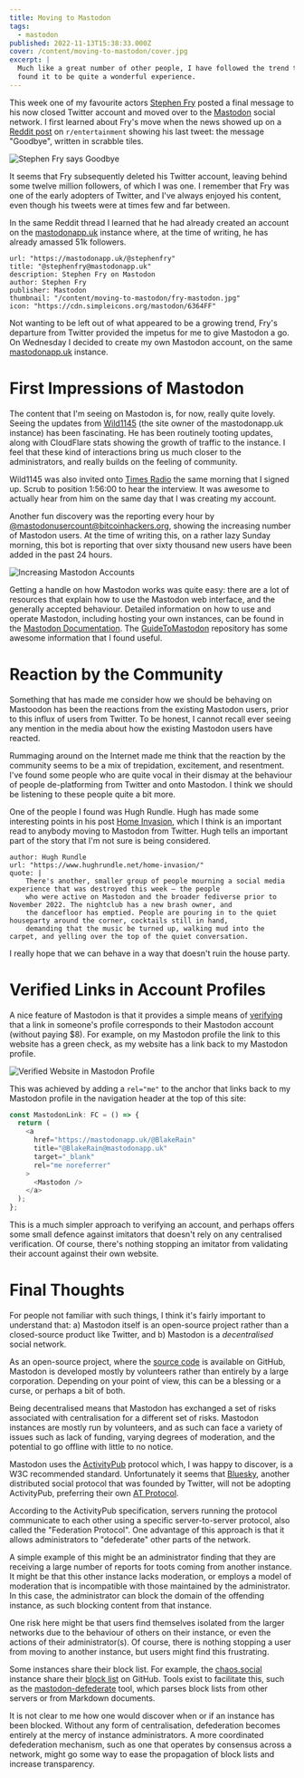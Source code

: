 ```yaml
---
title: Moving to Mastodon
tags:
  - mastodon
published: 2022-11-13T15:38:33.000Z
cover: /content/moving-to-mastodon/cover.jpg
excerpt: |
  Much like a great number of other people, I have followed the trend towards Mastodon, and have
  found it to be quite a wonderful experience.
---
```


This week one of my favourite actors [Stephen Fry] posted a final message to his now closed Twitter account and moved
over to the [Mastodon] social network. I first learned about Fry's move when the news showed up on a [Reddit post] on
`r/entertainment` showing his last tweet: the message "Goodbye", written in scrabble tiles.

![Stephen Fry says Goodbye](/content/moving-to-mastodon/fry-scrabble.jpg)

It seems that Fry subsequently deleted his Twitter account, leaving behind some twelve million followers, of which I was
one. I remember that Fry was one of the early adopters of Twitter, and I've always enjoyed his content, even though his
tweets were at times few and far between.

In the same Reddit thread I learned that he had already created an account on the [mastodonapp.uk] instance where, at
the time of writing, he has already amassed 51k followers.

```bookmark
url: "https://mastodonapp.uk/@stephenfry"
title: "@stephenfry@mastodonapp.uk"
description: Stephen Fry on Mastodon
author: Stephen Fry
publisher: Mastodon
thumbnail: "/content/moving-to-mastodon/fry-mastodon.jpg"
icon: "https://cdn.simpleicons.org/mastodon/6364FF"
```

Not wanting to be left out of what appeared to be a growing trend, Fry's departure from Twitter provided the impetus for
me to give Mastodon a go. On Wednesday I decided to create my own Mastodon account, on the same [mastodonapp.uk]
instance.

# First Impressions of Mastodon

The content that I'm seeing on Mastodon is, for now, really quite lovely. Seeing the updates from [Wild1145] (the site
owner of the mastodonapp.uk instance) has been fascinating. He has been routinely tooting updates, along with CloudFlare
stats showing the growth of traffic to the instance. I feel that these kind of interactions bring us much closer to the
administrators, and really builds on the feeling of community.

Wild1145 was also invited onto [Times Radio] the same morning that I signed up. Scrub to position 1:56:00 to hear the
interview. It was awesome to actually hear from him on the same day that I was creating my account.

Another fun discovery was the reporting every hour by [@mastodonusercount@bitcoinhackers.org], showing the increasing
number of Mastodon users. At the time of writing this, on a rather lazy Sunday morning, this bot is reporting that over
sixty thousand new users have been added in the past 24 hours.

![Increasing Mastodon Accounts](/content/moving-to-mastodon/example-user-count.jpg)

Getting a handle on how Mastodon works was quite easy: there are a lot of resources that explain how to use the Mastodon
web interface, and the generally accepted behaviour. Detailed information on how to use and operate Mastodon, including
hosting your own instances, can be found in the [Mastodon Documentation]. The [GuideToMastodon] repository has some
awesome information that I found useful.

# Reaction by the Community

Something that has made me consider how we should be behaving on Mastoodon has been the reactions from the existing
Mastodon users, prior to this influx of users from Twitter. To be honest, I cannot recall ever seeing any mention in the
media about how the existing Mastodon users have reacted.

Rummaging around on the Internet made me think that the reaction by the community seems to be a mix of trepidation,
excitement, and resentment. I've found some people who are quite vocal in their dismay at the behaviour of people
de-platforming from Twitter and onto Mastodon. I think we should be listening to these people quite a bit more.

One of the people I found was Hugh Rundle. Hugh has made some interesting points in his post [Home Invasion], which I
think is an important read to anybody moving to Mastodon from Twitter. Hugh tells an important part of the story that
I'm not sure is being considered.

```quote
author: Hugh Rundle
url: "https://www.hughrundle.net/home-invasion/"
quote: |
    There's another, smaller group of people mourning a social media experience that was destroyed this week — the people
    who were active on Mastodon and the broader fediverse prior to November 2022. The nightclub has a new brash owner, and
    the dancefloor has emptied. People are pouring in to the quiet houseparty around the corner, cocktails still in hand,
    demanding that the music be turned up, walking mud into the carpet, and yelling over the top of the quiet conversation.
```

I really hope that we can behave in a way that doesn't ruin the house party.

# Verified Links in Account Profiles

A nice feature of Mastodon is that it provides a simple means of [verifying] that a link in someone's profile
corresponds to their Mastodon account (without paying $8). For example, on my Mastodon profile the link to this website
has a green check, as my website has a link back to my Mastodon profile.

![Verified Website in Mastodon Profile](/content/moving-to-mastodon/verified-website.jpg)

This was achieved by adding a `rel="me"` to the anchor that links back to my Mastodon profile in the navigation header
at the top of this site:

```ts
const MastodonLink: FC = () => {
  return (
    <a
      href="https://mastodonapp.uk/@BlakeRain"
      title="@BlakeRain@mastodonapp.uk"
      target="_blank"
      rel="me noreferrer"
    >
      <Mastodon />
    </a>
  );
};
```

This is a much simpler approach to verifying an account, and perhaps offers some small defence against imitators that
doesn't rely on any centralised verification. Of course, there's nothing stopping an imitator from validating their
account against their own website.

# Final Thoughts

For people not familiar with such things, I think it's fairly important to understand that: a) Mastodon itself is an
open-source project rather than a closed-source product like Twitter, and b) Mastodon is a _decentralised_ social
network.

As an open-source project, where the [source code] is available on GitHub, Mastodon is developed mostly by volunteers
rather than entirely by a large corporation. Depending on your point of view, this can be a blessing or a curse, or
perhaps a bit of both.

Being decentralised means that Mastodon has exchanged a set of risks associated with centralisation for a different set
of risks. Mastodon instances are mostly run by volunteers, and as such can face a variety of issues such as lack of
funding, varying degrees of moderation, and the potential to go offline with little to no notice.

Mastodon uses the [ActivityPub] protocol which, I was happy to discover, is a W3C recommended standard. Unfortunately it
seems that [Bluesky], another distributed social protocol that was founded by Twitter, will not be adopting ActivityPub,
preferring their own [AT Protocol].

According to the ActivityPub specification, servers running the protocol communicate to each other using a specific
server-to-server protocol, also called the "Federation Protocol". One advantage of this approach is that it allows
administrators to "defederate" other parts of the network.

A simple example of this might be an administrator finding that they are receiving a large number of reports for toots
coming from another instance. It might be that this other instance lacks moderation, or employs a model of moderation
that is incompatible with those maintained by the administrator. In this case, the administrator can block the domain of
the offending instance, as such blocking content from that instance.

One risk here might be that users find themselves isolated from the larger networks due to the behaviour of others on
their instance, or even the actions of their administrator(s). Of course, there is nothing stopping a user from moving
to another instance, but users might find this frustrating.

Some instances share their block list. For example, the [chaos.social] instance share their [block list] on GitHub.
Tools exist to facilitate this, such as the [mastodon-defederate] tool, which parses block lists from other servers or
from Markdown documents.

It is not clear to me how one would discover when or if an instance has been blocked. Without any form of
centralisation, defederation becomes entirely at the mercy of instance administrators. A more coordinated defederation
mechanism, such as one that operates by consensus across a network, might go some way to ease the propagation of block
lists and increase transparency.

[stephen fry]: https://en.wikipedia.org/wiki/Stephen_Fry
[mastodon]: https://joinmastodon.org
[reddit post]: https://www.reddit.com/r/entertainment/comments/yqfkne/stephen_fry_joins_celebrity_twitter_exodus_says/
[mastodonapp.uk]: https://mastodonapp.uk
[wild1145]: https://mastodonapp.uk/@wild1145
[times radio]: https://www.thetimes.co.uk/radio/show/20221109-11630/2022-11-09
[@mastodonusercount@bitcoinhackers.org]: https://bitcoinhackers.org/@mastodonusercount
[achieved]: https://github.com/BlakeRain/blakerain.com/blob/aa9d84610fef9640d7da45af93f74a38139b35b0/components/Navigation.tsx#L81-L92k
[mastodon documentation]: https://docs.joinmastodon.org
[guidetomastodon]: https://github.com/joyeusenoelle/GuideToMastodon
[home invasion]: https://www.hughrundle.net/home-invasion/
[source code]: https://github.com/mastodon/mastodon
[activitypub]: https://activitypub.rocks
[bluesky]: https://blueskyweb.org
[at protocol]: https://atproto.com/docs
[block list]: https://raw.githubusercontent.com/chaossocial/about/master/blocked_instances.md
[chaos.social]: https://chaos.social/about
[mastodon-defederate]: https://github.com/Anthchirp/mastodon-defederate
[verifying]: https://docs.joinmastodon.org/user/profile/
